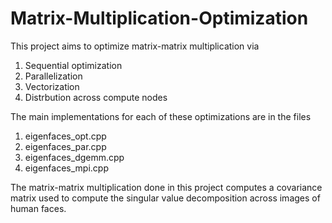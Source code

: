 # Matrix-Multiplication-Optimization

This project aims to optimize matrix-matrix multiplication via 
  1. Sequential optimization
  2. Parallelization
  3. Vectorization
  4. Distrbution across compute nodes

The main implementations for each of these optimizations are in the files
  1. eigenfaces_opt.cpp
  2. eigenfaces_par.cpp
  3. eigenfaces_dgemm.cpp
  4. eigenfaces_mpi.cpp

The matrix-matrix multiplication done in this project computes a covariance matrix used to compute the singular value decomposition across images of human faces. 

